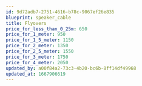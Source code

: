 ```yaml
---
id: 9d72adb7-2751-4616-b78c-9067ef26e835
blueprint: speaker_cable
title: Flyovers
price_for_less_than_0_25m: 650
price_for_1_meter: 950
price_for_1_5_meter: 1150
price_for_2_meter: 1350
price_for_2_5_meter: 1550
price_for_3_meter: 1750
price_for_4_meter: 2050
updated_by: a00f84a2-73c3-4b20-bc6b-8ff14df49968
updated_at: 1667906619
---
```

